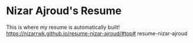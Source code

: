 # Nizar Ajroud's Resume

This is where my resume is automatically built!
https://nizarrwk.github.io/resume-nizar-ajroud/#top# resume-nizar-ajroud
